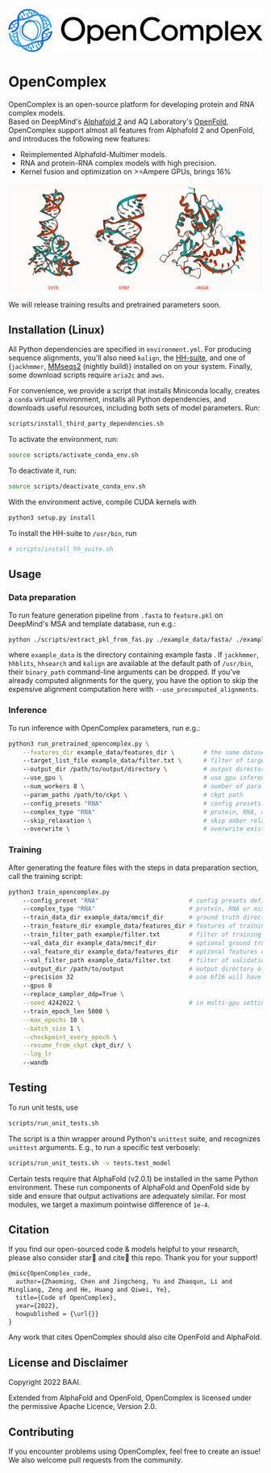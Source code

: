 ![header](img/logo.png)
# OpenComplex
OpenComplex is an open-source platform for developing protein and RNA complex models.  
Based on DeepMind's [Alphafold 2](https://github.com/deepmind/alphafold) and AQ Laboratory's [OpenFold](https://github.com/aqlaboratory/openfold), OpenComplex support almost all features from Alphafold 2 and OpenFold, and introduces the following new features:
* Reimplemented Alphafold-Multimer models.
* RNA and protein-RNA complex models with high precision.
* Kernel fusion and optimization on >=Ampere GPUs, brings 16% 

![Figure 1. OpenComplex inference result of RNA and protein-RNA complex.](img/cases.png)

We will release training results and pretrained parameters soon.

## Installation (Linux)

All Python dependencies are specified in `environment.yml`. For producing sequence 
alignments, you'll also need `kalign`, the [HH-suite](https://github.com/soedinglab/hh-suite), 
and one of {`jackhmmer`, [MMseqs2](https://github.com/soedinglab/mmseqs2) (nightly build)} 
installed on on your system.
Finally, some download scripts require `aria2c` and `aws`.

For convenience, we provide a script that installs Miniconda locally, creates a 
`conda` virtual environment, installs all Python dependencies, and downloads
useful resources, including both sets of model parameters. Run:

```bash
scripts/install_third_party_dependencies.sh
```

To activate the environment, run:

```bash
source scripts/activate_conda_env.sh
```

To deactivate it, run:

```bash
source scripts/deactivate_conda_env.sh
```

With the environment active, compile CUDA kernels with

```bash
python3 setup.py install
```

To install the HH-suite to `/usr/bin`, run

```bash
# scripts/install_hh_suite.sh
```

## Usage

### Data preparation

To run feature generation pipeline from `.fasta` to `feature.pkl` on DeepMind's MSA and template database, run e.g.:
```bash
python ./scripts/extract_pkl_from_fas.py ./example_data/fasta/ ./example_data/features/
```
where `example_data` is the directory containing example fasta . If `jackhmmer`, 
`hhblits`, `hhsearch` and `kalign` are available at the default path of 
`/usr/bin`, their `binary_path` command-line arguments can be dropped.
If you've already computed alignments for the query, you have the option to 
skip the expensive alignment computation here with 
`--use_precomputed_alignments`.

### Inference

To run inference with OpenComplex parameters, run e.g.:

```bash
python3 run_pretrained_opencomplex.py \
    --features_dir example_data/features_dir \        # the same dataset directory as in the previous step.
    --target_list_file example_data/filter.txt \      # filter of target lists
    --output_dir /path/to/output/directory \          # output directory
    --use_gpu \                                       # use gpu inference
    --num_workers 8 \                                 # number of parallel processes
    --param_paths /path/to/ckpt \                     # ckpt path
    --config_presets "RNA"                            # config presets as in config.py
    --complex_type "RNA"                              # protein, RNA, or mix (protein-RNA complex)
    --skip_relaxation \                               # skip amber relaxation
    --overwrite \                                     # overwrite existing result
```

### Training

After generating the feature files with the steps in data preparation section, call the training script:

```bash
python3 train_opencomplex.py
    --config_preset "RNA"                         # config presets defined in config.py
    --complex_type "RNA"                          # protein, RNA or mix (protein-RNA complex)
    --train_data_dir example_data/mmcif_dir       # ground truth directory
    --train_feature_dir example_data/features_dir # features of training sample
    --train_filter_path example/filter.txt        # filter of training sample
    --val_data_dir example_data/mmcif_dir         # optional ground truth directory of validation sample
    --val_feature_dir example_data/features_dir   # optional features of validation sample
    --val_filter_path example_data/filter.txt     # filter of validation sample
    --output_dir /path/to/output                  # output directory of checkpoints
    --precision 32                                # use bf16 will have better training speed but slightly worse accuracy
    --gpus 8
    --replace_sampler_ddp=True \
    --seed 4242022 \                              # in multi-gpu settings, the seed must be specified
    --train_epoch_len 5000 \
    --max_epochs 10 \
    --batch_size 1 \
    --checkpoint_every_epoch \
    --resume_from_ckpt ckpt_dir/ \
    --log_lr
    --wandb
```

## Testing

To run unit tests, use

```bash
scripts/run_unit_tests.sh
```

The script is a thin wrapper around Python's `unittest` suite, and recognizes
`unittest` arguments. E.g., to run a specific test verbosely:

```bash
scripts/run_unit_tests.sh -v tests.test_model
```

Certain tests require that AlphaFold (v2.0.1) be installed in the same Python
environment. These run components of AlphaFold and OpenFold side by side and
ensure that output activations are adequately similar. For most modules, we
target a maximum pointwise difference of `1e-4`.

## Citation

If you find our open-sourced code & models helpful to your research, please also consider star🌟 and cite📑 this repo. Thank you for your support!
```
@misc{OpenComplex_code,
  author={Zhaoming, Chen and Jingcheng, Yu and Zhaoqun, Li and Mingliang, Zeng and He, Huang and Qiwei, Ye},
  title={Code of OpenComplex},
  year={2022},
  howpublished = {\url{}}
}
```
Any work that cites OpenComplex should also cite OpenFold and AlphaFold.


## License and Disclaimer

Copyright 2022 BAAI.

Extended from AlphaFold and OpenFold, OpenComplex is licensed under
the permissive Apache Licence, Version 2.0.

## Contributing

If you encounter problems using OpenComplex, feel free to create an issue! We also
welcome pull requests from the community.

